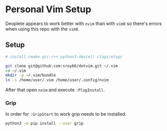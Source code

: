 # Personal Vim Setup

Deoplete appears to work better with `nvim` than with `vim8` so there's errors
when using this repo with the `vim8`.

## Setup

```sh
# install cmake gcc-c++ python3-dev(el) ctags/etags
```

```sh
git clone git@github.com:sroy66/dotvim.git ~/.vim
cd ~/.vim
mkdir -p ~/.vim/bundle
ln -s /home/user/.vim /home/user/.config/nvim
```

After that open `nvim` and execute `:PlugInstall`.

### Grip

In order for `:GripStart` to work grip needs to be installed.

```sh
python3 -m pip install --user grip
```
